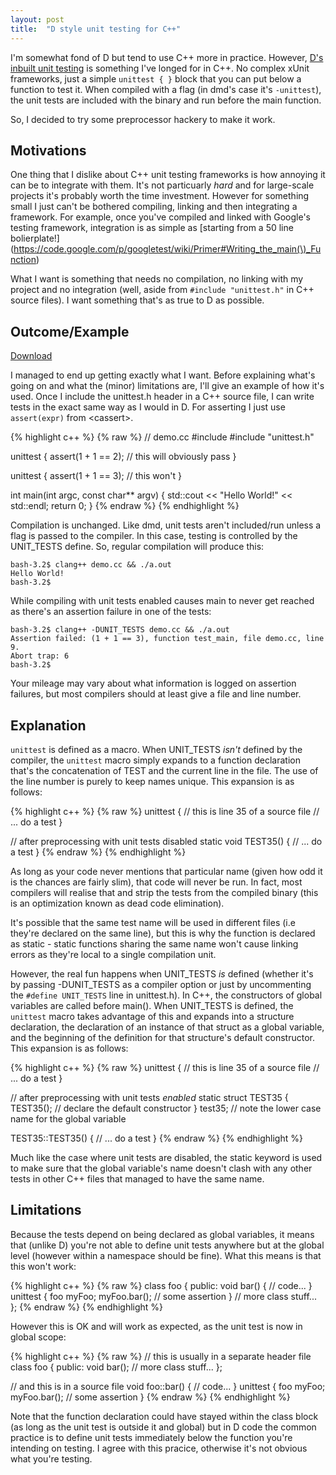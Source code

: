 ```yaml
---
layout: post
title:  "D style unit testing for C++"
---
```


I'm somewhat fond of D but tend to use C++ more in practice. However, [D's inbuilt
unit testing](http://dlang.org/unittest.html) is something I've longed for in C++.
No complex xUnit frameworks, just a simple `unittest { }` block that you can put 
below a function to test it. When compiled with a flag (in dmd's case it's `-unittest`),
the unit tests are included with the binary and run before the main function.

So, I decided to try some preprocessor hackery to make it work.

## Motivations

One thing that I dislike about C++ unit testing frameworks is how annoying it can
be to integrate with them. It's not particuarly *hard* and for large-scale projects
it's probably worth the time investment. However for something small I just can't
be bothered compiling, linking and then integrating a framework. For example,
once you've compiled and linked with Google's testing framework, integration is as simple
as [starting from a 50 line bolierplate!](https://code.google.com/p/googletest/wiki/Primer#Writing_the_main(\)_Function)

What I want is something that needs no compilation, no linking with my project and no
integration (well, aside from `#include "unittest.h"` in C++ source files). I want something
that's as true to D as possible.

## Outcome/Example

[Download](/assets/unittest.h)  


I managed to end up getting exactly what I want. Before explaining what's going on and what the
(minor) limitations are, I'll give an example of how it's used. Once I include the
unittest.h header
in a C++ source file, I can write tests in the exact same way as I would in D. For asserting
I just use `assert(expr)` from \<cassert\>.

{% highlight c++ %}
{% raw %}
// demo.cc
#include <iostream>
#include "unittest.h"

unittest {
    assert(1 + 1 == 2); // this will obviously pass
}

unittest {
    assert(1 + 1 == 3); // this won't
}

int main(int argc, const char** argv) {
    std::cout << "Hello World!" << std::endl;
    return 0;
}
{% endraw %}
{% endhighlight %}

Compilation is unchanged. Like dmd, unit tests aren't included/run
unless a flag is passed to the compiler. In this case, testing is controlled by the UNIT_TESTS
define. So, regular compilation will produce this:

    bash-3.2$ clang++ demo.cc && ./a.out
    Hello World!
    bash-3.2$ 

While compiling with unit tests enabled causes main to never get reached as there's
an assertion failure in one of the tests:

    bash-3.2$ clang++ -DUNIT_TESTS demo.cc && ./a.out
    Assertion failed: (1 + 1 == 3), function test_main, file demo.cc, line 9.
    Abort trap: 6
    bash-3.2$ 

Your mileage may vary about what information is logged on assertion failures, but most
compilers should at least give a file and line number.

## Explanation

`unittest` is defined as a macro. When UNIT\_TESTS *isn't* defined by the compiler, the 
`unittest` macro simply expands to a function declaration that's the concatenation of
TEST and the current line in the file. The use of the line number is purely to keep names
unique. This expansion is as follows:

{% highlight c++ %}
{% raw %}
unittest { // this is line 35 of a source file
    // ... do a test
}

// after preprocessing with unit tests disabled
static void TEST35() {
    // ... do a test
}
{% endraw %}
{% endhighlight %}

As long as your code never mentions that particular name (given how odd it is the chances
are fairly slim), that code will never be run. In fact, most compilers will realise that
and strip the tests from the compiled binary (this is an optimization known as dead code
elimination).

It's possible that the same test name will
be used in different files (i.e they're declared on the same line), but this is why the
function is declared as static - static functions sharing the same name won't cause linking
errors as they're local to a single compilation unit.

However, the real fun happens when UNIT\_TESTS *is* defined (whether it's by passing -DUNIT\_TESTS
as a compiler option or just by uncommenting the `#define UNIT_TESTS` line in unittest.h).
In C++, the constructors of global variables are called before main(). When UNIT_TESTS is
defined, the `unittest` macro takes advantage of this and expands into a structure declaration,
the declaration of an instance of that struct as a global variable,
and the beginning of the definition for that structure's default constructor. This expansion
is as follows:

{% highlight c++ %}
{% raw %}
unittest { // this is line 35 of a source file
    // ... do a test
}

// after preprocessing with unit tests *enabled*
static struct TEST35 {
       TEST35(); // declare the default constructor
} test35; // note the lower case name for the global variable

TEST35::TEST35() {
    // ... do a test
}
{% endraw %}
{% endhighlight %}

Much like the case where unit tests are disabled, the static keyword is used to make sure that
the global variable's name doesn't clash with any other tests in other C++ files that managed
to have the same name.

## Limitations

Because the tests depend on being declared as global variables, it means that (unlike D)
you're not able to define unit tests anywhere but at the global level (however within a namespace
should be fine). What this means is that this won't work:

{% highlight c++ %}
{% raw %}
class foo {
public:
    void bar() {
        // code...
    }
    unittest {
        foo myFoo;
        myFoo.bar();
        // some assertion
    }
    // more class stuff...
};
{% endraw %}
{% endhighlight %}

However this is OK and will work as expected, as the unit test is now in global scope:

{% highlight c++ %}
{% raw %}
// this is usually in a separate header file
class foo {
public:
    void bar();
    // more class stuff...
};

// and this is in a source file
void foo::bar() {
    // code...
}
unittest {
    foo myFoo;
    myFoo.bar();
    // some assertion
}
{% endraw %}
{% endhighlight %}

Note that the function declaration could have stayed within the class block (as long as
the unit test is outside it and global) but in D
code the common practice is to define unit tests immediately below the function you're
intending on testing. I agree with this pracice, otherwise it's not obvious what you're testing.